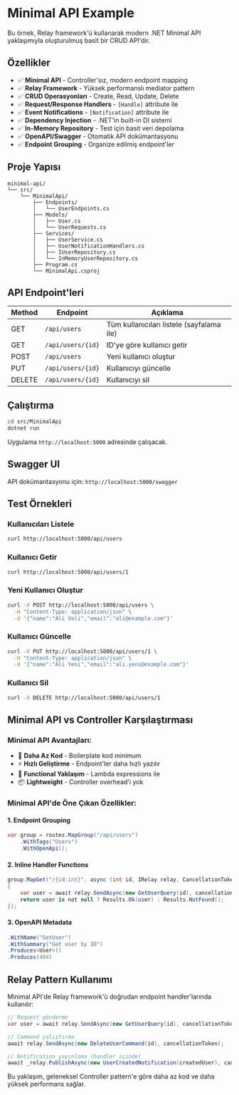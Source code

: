 # Minimal API Example

Bu örnek, Relay framework'ü kullanarak modern .NET Minimal API yaklaşımıyla oluşturulmuş basit bir CRUD API'dir.

## Özellikler

- ✅ **Minimal API** - Controller'sız, modern endpoint mapping
- ✅ **Relay Framework** - Yüksek performanslı mediator pattern
- ✅ **CRUD Operasyonları** - Create, Read, Update, Delete
- ✅ **Request/Response Handlers** - `[Handle]` attribute ile
- ✅ **Event Notifications** - `[Notification]` attribute ile
- ✅ **Dependency Injection** - .NET'in built-in DI sistemi
- ✅ **In-Memory Repository** - Test için basit veri depolama
- ✅ **OpenAPI/Swagger** - Otomatik API dokümantasyonu
- ✅ **Endpoint Grouping** - Organize edilmiş endpoint'ler

## Proje Yapısı

```
minimal-api/
└── src/
    └── MinimalApi/
        ├── Endpoints/
        │   └── UserEndpoints.cs
        ├── Models/
        │   ├── User.cs
        │   └── UserRequests.cs
        ├── Services/
        │   ├── UserService.cs
        │   ├── UserNotificationHandlers.cs
        │   ├── IUserRepository.cs
        │   └── InMemoryUserRepository.cs
        ├── Program.cs
        └── MinimalApi.csproj
```

## API Endpoint'leri

| Method | Endpoint | Açıklama |
|--------|----------|----------|
| GET | `/api/users` | Tüm kullanıcıları listele (sayfalama ile) |
| GET | `/api/users/{id}` | ID'ye göre kullanıcı getir |
| POST | `/api/users` | Yeni kullanıcı oluştur |
| PUT | `/api/users/{id}` | Kullanıcıyı güncelle |
| DELETE | `/api/users/{id}` | Kullanıcıyı sil |

## Çalıştırma

```bash
cd src/MinimalApi
dotnet run
```

Uygulama `http://localhost:5000` adresinde çalışacak.

## Swagger UI

API dokümantasyonu için: `http://localhost:5000/swagger`

## Test Örnekleri

### Kullanıcıları Listele
```bash
curl http://localhost:5000/api/users
```

### Kullanıcı Getir
```bash
curl http://localhost:5000/api/users/1
```

### Yeni Kullanıcı Oluştur
```bash
curl -X POST http://localhost:5000/api/users \
  -H "Content-Type: application/json" \
  -d '{"name":"Ali Veli","email":"ali@example.com"}'
```

### Kullanıcı Güncelle
```bash
curl -X PUT http://localhost:5000/api/users/1 \
  -H "Content-Type: application/json" \
  -d '{"name":"Ali Yeni","email":"ali.yeni@example.com"}'
```

### Kullanıcı Sil
```bash
curl -X DELETE http://localhost:5000/api/users/1
```

## Minimal API vs Controller Karşılaştırması

### Minimal API Avantajları:
- 🚀 **Daha Az Kod** - Boilerplate kod minimum
- ⚡ **Hızlı Geliştirme** - Endpoint'ler daha hızlı yazılır
- 🎯 **Functional Yaklaşım** - Lambda expressions ile
- 📦 **Lightweight** - Controller overhead'i yok

### Minimal API'de Öne Çıkan Özellikler:

#### 1. Endpoint Grouping
```csharp
var group = routes.MapGroup("/api/users")
    .WithTags("Users")
    .WithOpenApi();
```

#### 2. Inline Handler Functions
```csharp
group.MapGet("/{id:int}", async (int id, IRelay relay, CancellationToken cancellationToken) =>
{
    var user = await relay.SendAsync(new GetUserQuery(id), cancellationToken);
    return user is not null ? Results.Ok(user) : Results.NotFound();
});
```

#### 3. OpenAPI Metadata
```csharp
.WithName("GetUser")
.WithSummary("Get user by ID")
.Produces<User>()
.Produces(404)
```

## Relay Pattern Kullanımı

Minimal API'de Relay framework'ü doğrudan endpoint handler'larında kullanılır:

```csharp
// Request gönderme
var user = await relay.SendAsync(new GetUserQuery(id), cancellationToken);

// Command çalıştırma
await relay.SendAsync(new DeleteUserCommand(id), cancellationToken);

// Notification yayınlama (handler içinde)
await _relay.PublishAsync(new UserCreatedNotification(createdUser), cancellationToken);
```

Bu yaklaşım, geleneksel Controller pattern'e göre daha az kod ve daha yüksek performans sağlar.